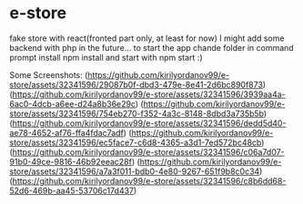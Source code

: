 # e-store
fake store with react(fronted part only, at least for now)
I might add some backend with php in the future...
to start the app chande folder in command prompt
install npm install
and start with npm start :) 

Some Screenshots: 
(https://github.com/kirilyordanov99/e-store/assets/32341596/29087b0f-dbd3-479e-8e41-2d6bc890f873)
(https://github.com/kirilyordanov99/e-store/assets/32341596/3939aa4a-6ac0-4dcb-a6ee-d24a8b36e29c)
(https://github.com/kirilyordanov99/e-store/assets/32341596/754eb270-f352-4a3c-8148-8dbd3a735b5b)
(https://github.com/kirilyordanov99/e-store/assets/32341596/dedd5d40-ae78-4652-af76-ffa4fdac7adf)
(https://github.com/kirilyordanov99/e-store/assets/32341596/ec5face7-c6d8-4365-a3d1-7ed572bc48cb)
(https://github.com/kirilyordanov99/e-store/assets/32341596/c06a7d07-91b0-49ce-9816-46b92eeac28f)
(https://github.com/kirilyordanov99/e-store/assets/32341596/a7a3f011-bdb0-4e80-9267-651f9b8c0c34)
(https://github.com/kirilyordanov99/e-store/assets/32341596/c8b6dd68-52d6-469b-aa45-53706c17d437)
